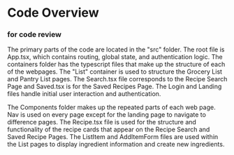 # Code Overview 
### for code review

The primary parts of the code are located in the "src" folder. The root file is App.tsx, which contains routing, global state, and authentication logic. The containers folder has the typescript files that make up the structure of each of the webpages. The "List" container is used to structure the Grocery List and Pantry List pages. The Search.tsx file corresponds to the Recipe Search Page and Saved.tsx is for the Saved Recipes Page. The Login and Landing files handle initial user interaction and authentication.  

The Components folder makes up the repeated parts of each web page. Nav is used on every page except for the landing page to navigate to difference pages. The Recipe.tsx file is used for the structure and functionality of the recipe cards that appear on the Recipe Search and Saved Recipe Pages. The ListItem and AddItemForm files are used within the List pages to display ingredient information and create new ingredients. 
